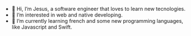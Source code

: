 - 👋 Hi, I’m Jesus, a software engineer that loves to learn new tecnologies.
- 👀 I’m interested in web and native developing.
- 🌱 I’m currently learning french and some new programming languages, like Javascript and Swift.

<!---
jesusortegaa/jesusortegaa is a ✨ special ✨ repository because its `README.md` (this file) appears on your GitHub profile.
You can click the Preview link to take a look at your changes.
--->
